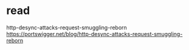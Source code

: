 # read

http-desync-attacks-request-smuggling-reborn https://portswigger.net/blog/http-desync-attacks-request-smuggling-reborn
